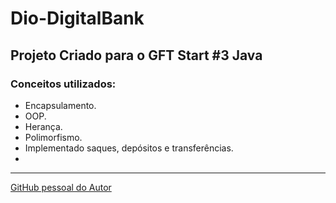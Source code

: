 # Dio-DigitalBank


## Projeto Criado para o GFT Start #3 Java

### Conceitos utilizados:

- Encapsulamento.
- OOP.
- Herança.
- Polimorfismo.
- Implementado saques, depósitos e transferências.
- 
---
[GitHub pessoal do Autor](https://github.com/luiz117)


